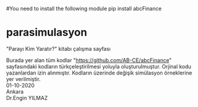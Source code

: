 #You need to install the following module
pip install abcFinance

# parasimulasyon
"Parayı Kim Yaratır?" kitabı çalışma sayfası

Burada yer alan tüm kodlar "https://github.com/AB-CE/abcFinance" sayfasındaki kodların türkçeleştirilmesi yoluyla oluşturulmuştur. 
Orjinal kodu yazanlardan izin alınmıştır. Kodların üzerinde değişik simülasyon örneklerine yer verilmiştir.
<BR>
01-10-2020 
<BR>
Ankara
<BR>
Dr.Engin YILMAZ
